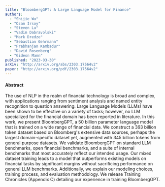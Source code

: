 ```yaml
---
title: "BloombergGPT: A Large Language Model for Finance"
authors:
  - "Shijie Wu"
  - "Ozan Irsoy"
  - "Steven Lu"
  - "Vadim Dabravolski"
  - "Mark Dredze"
  - "Sebastian Gehrmann"
  - "Prabhanjan Kambadur"
  - "David Rosenberg"
  - "Gideon Mann"
published: "2023-03-30"
arXiv: "http://arxiv.org/abs/2303.17564v2"
paper: "http://arxiv.org/pdf/2303.17564v2"
---
```


#### Abstract

The use of NLP in the realm of financial technology is broad and complex, with applications ranging from sentiment analysis and named entity recognition to question answering. Large Language Models (LLMs) have been shown to be effective on a variety of tasks; however, no LLM specialized for the financial domain has been reported in literature. In this work, we present BloombergGPT, a 50 billion parameter language model that is trained on a wide range of financial data. We construct a 363 billion token dataset based on Bloomberg's extensive data sources, perhaps the largest domain-specific dataset yet, augmented with 345 billion tokens from general purpose datasets. We validate BloombergGPT on standard LLM benchmarks, open financial benchmarks, and a suite of internal benchmarks that most accurately reflect our intended usage. Our mixed dataset training leads to a model that outperforms existing models on financial tasks by significant margins without sacrificing performance on general LLM benchmarks. Additionally, we explain our modeling choices, training process, and evaluation methodology. We release Training Chronicles (Appendix C) detailing our experience in training BloombergGPT.
		